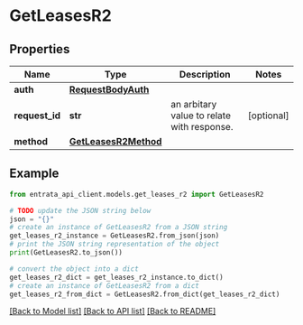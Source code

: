 # GetLeasesR2


## Properties

Name | Type | Description | Notes
------------ | ------------- | ------------- | -------------
**auth** | [**RequestBodyAuth**](RequestBodyAuth.md) |  | 
**request_id** | **str** | an arbitary value to relate with response. | [optional] 
**method** | [**GetLeasesR2Method**](GetLeasesR2Method.md) |  | 

## Example

```python
from entrata_api_client.models.get_leases_r2 import GetLeasesR2

# TODO update the JSON string below
json = "{}"
# create an instance of GetLeasesR2 from a JSON string
get_leases_r2_instance = GetLeasesR2.from_json(json)
# print the JSON string representation of the object
print(GetLeasesR2.to_json())

# convert the object into a dict
get_leases_r2_dict = get_leases_r2_instance.to_dict()
# create an instance of GetLeasesR2 from a dict
get_leases_r2_from_dict = GetLeasesR2.from_dict(get_leases_r2_dict)
```
[[Back to Model list]](../README.md#documentation-for-models) [[Back to API list]](../README.md#documentation-for-api-endpoints) [[Back to README]](../README.md)



